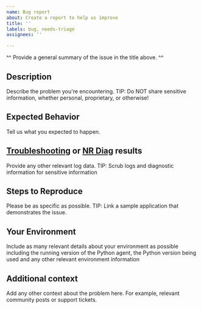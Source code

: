 ```yaml
---
name: Bug report
about: Create a report to help us improve
title: ''
labels: bug, needs-triage
assignees: ''

---
```


^^ Provide a general summary of the issue in the title above. ^^ 

## Description
Describe the problem you're encountering.
TIP: Do NOT share sensitive information, whether personal, proprietary, or otherwise! 

## Expected Behavior
Tell us what you expected to happen.

## [Troubleshooting](https://forum.newrelic.com/s/hubtopic/aAX8W0000008bSoWAI/troubleshooting-frameworks) or [NR Diag](https://docs.newrelic.com/docs/using-new-relic/cross-product-functions/troubleshooting/new-relic-diagnostics) results
Provide any other relevant log data.
TIP:  Scrub logs and diagnostic information for sensitive information 

## Steps to Reproduce
Please be as specific as possible.
TIP:  Link a sample application that demonstrates the issue. 

## Your Environment
Include as many relevant details about your environment as possible including the running version of the Python agent, the Python version being used and any other relevant environment information

## Additional context
Add any other context about the problem here. For example, relevant community posts or support tickets.
